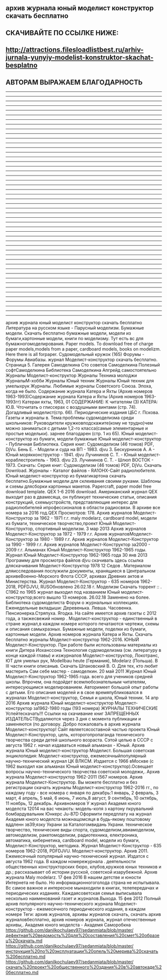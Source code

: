 архив журнала юный моделист конструктор скачать бесплатно
--------------------------------------------------
СКАЧИВАЙТЕ ПО ССЫЛКЕ НИЖЕ:
--------------------------------------------------
http://attractions.filesloadlistbest.ru/arhiv-jurnala-yunyiy-modelist-konstruktor-skachat-besplatno
--------------------------------------------------
АВТОРАМ ВЫРАЖАЕМ БЛАГОДАРНОСТЬ
--------------------------------------------------
--------------------------------------------------
--------------------------------------------------
--------------------------------------------------
--------------------------------------------------
--------------------------------------------------
--------------------------------------------------
--------------------------------------------------
--------------------------------------------------
--------------------------------------------------
--------------------------------------------------
--------------------------------------------------
--------------------------------------------------
--------------------------------------------------
--------------------------------------------------
--------------------------------------------------
--------------------------------------------------
--------------------------------------------------
--------------------------------------------------
--------------------------------------------------
--------------------------------------------------
--------------------------------------------------
--------------------------------------------------
--------------------------------------------------
--------------------------------------------------
--------------------------------------------------
--------------------------------------------------
--------------------------------------------------
--------------------------------------------------
--------------------------------------------------
--------------------------------------------------
--------------------------------------------------
--------------------------------------------------
--------------------------------------------------
--------------------------------------------------
--------------------------------------------------
--------------------------------------------------
--------------------------------------------------
--------------------------------------------------
--------------------------------------------------
--------------------------------------------------
--------------------------------------------------
--------------------------------------------------
--------------------------------------------------
--------------------------------------------------
--------------------------------------------------
--------------------------------------------------
--------------------------------------------------
--------------------------------------------------
--------------------------------------------------
архив журнала юный моделист конструктор скачать бесплатно Литература на русском языке - Парусный моделизм. Бумажные модели. Скачать бесплатно бумажные модели, модели из бумаги,картонные модели, книги по моделизму. Тут есть вс для бумажногомоделирования. Paper models. To download free of charge paper models,models from a paper, cardboard models, books on modelizm. Here there is all forpaper. Судомодельный кружок (165) Форумы  - Форумы Авиабазы. журнал Моделист-конструктор скачать бесплатно. Страница 5. Галерея Самоделкина  Сто советов Самоделкина  Полезный софтСамоделкина  Библиотека Самоделкина  Апгрейд самостоятельно Журналы Моделист-конструктор  Журналы Техника молоджи  ЖурналыМ-хобби  Журналы Юный техник  Журналы Юный техник для умелыхрук  Журналы. Любимые журналы Советского Союза. Эпоха, когда не было. Содержание журнала Катера и Яхты (Архив номеров 1963-1993)Содержание журнала Катера и Яхты (Архив номеров 1963-1993гг) Катераи яхты, 1963, 01 СОДЕРЖАНИЕ: К читателям (3) КАТЕРА: Ю.В.  Чточитать о глиссерах с воздушными винтами (стр. 74).  Догадливый моделист(стр. 66). Периодические издания ЦБС г. Пскова. Газеты и журналы в. Тема:проблемы судомоделизма среди школьников: Руководители кружковподскажите(кому не трудно)чем можно заниматься с детьми 1,2-го класса(самые элементарные и простые модельки). зарнее благодарен (стр. 1 из 65). Юный моделист-конструктор из бумаги, модели бумажные
Юный моделист-конструктор - Публичная Библиотека. Серия книг: Судомоделизм (46 томов) PDF, DjVu. Бень Е. - Модели и суда на ВП - 1983. djvu 3. Бескурников А. А - Юный морякконструктор - 1941. djvu  Лучининов С. Т. - Юный моделист-кораблестроитель - 1963. djvu 23. Лучининов С. Т. - Шлюп ВОСТОК - 1973. Скачать: Серия книг: Судомоделизм (46 томов) PDF, DjVu. Скачать Download. Журналы - Каталог файлов - RA1OHX-Cайт радиолюбителя. Юный моделист-конструктор из бумагикартона скачать бесплатно.Бумажные модели для склеивания своими руками. Шаблоны и схемы длясборки картонных макетов. Papercraft, paper model free download template. QEX 1-6 2016 download. Американский журнал QEX выходит раз в двамесяца, он публикует технические статьи, описания конструкций, схемыустройств, представляющие интерес для радиолюбителей ипрофессионалов в области радиосвязи. В архиве все номера за 2016 год.QEX  Просмотров: 178. Архив журналов Моделист-Конструктор за 1962 - 1971 г.г. maly modelarz, cardboard model, модели из бумаги, техническое творчество,проект Юный Моделист-Конструктор, спортивный моделизм. 3 мар 2013  Архив журналов Моделист-Конструктор за 1972 - 1979 г.г. Архив журналовМоделист-Конструктор за 1980 - 1989 г.г. Архив журналов Моделист-Конструктор за 1990 - 1999 г.г. Архив журналов Моделист-Конструктор за2000 - 2009 г.г. Альманах Юный Моделист-Конструктор 1962-1965 годы. Журнал Юный Моделист-Конструктор 1962-1965 года
30 янв 2013  Программу для просмотра файлов djvu скачивать здесь ссылка дляскачивания  Моделист-Конструктор 1978 12 Седов . Материалом дляисследования послужили документы, хранящиеся в Центральном архивеВоенно-Морского Флота СССР, архивах Древних актов и Министерства. Журнал Моделист-Конструктор - 635 номеров 1962-2018, PDFDJVU, RUSОбновлено 26.02.18 г.  Моделизм  Скачать торрент :: .  С1962 по 1965 журнал выходил под названием Юный моделист-конструктор;всего вышло 13 номеров. 26.02.18 Заменено на более. Библиотека судомоделиста  Форум о журнальных коллекциях. Еженедельные вкладыши: Деревенька. Левша. Часовенка. Пенсионерка.Стряпуха. Ягодка. На сайте имеется архив газеты с 2012 года, а такжесвежий номер . Моделист-конструктор - единственный в стране журнал,в каждом номере которого печатаются чертежи, схемы и описания самыхразных. Бумажные модели, поделки из бумаги, картонные модели. Архив номеров журнала Катера и Яхты. Скачать бесплатно журналы Моделист-конструктор 1962-2016. ЮНЫЙ Моделист-Конструктор. При работе были использованы материалы из книги Дитера Иоханссона Технология судомоделизма (см. литературу в конце каждой главы) и изжурналов Моделист-конструктор, Локотранс, ЮТ для умелых рук, Modellbau heute (Германия), Modelarz (Польша). В III части книги описаныв. Скачать Шпаковский В. О.  Для тех, кто любит мастерить
Сам себе мастер - самоделкин. 20 май 2011  Журнал Юный Моделист-Конструктор 1962-1965 года. всего для учеников средней школы. Впрочем, она подойдет всемлюбознательным читателям, интересующимся моделированием. Авторимеет большой опыт работы с детьми. Его описания моделей и в свое времяпубликовался в журналах Моделист-конструктор, Семья и школа, Юный техник. 14 апр 2016  Архив журнала Юный моделист-конструктор  Моделист-конструктор за1962-1980 годы (193 номера) ЖУРНАЛЫ  ТЕХНИЧЕСКИЕ  Успейтескачать!!! Ссылки на скачивание книг ЗАПРЕЩЕННЫХ ИЗДАТЕЛЬСТВудаляются через 3 дня с момента публикации и заменяются (по договору. Добро пожаловать в архив журнала Моделист-конструктор! Сайт являетсясоставной частью проекта Юный Моделист-Конструктор, цель, которогопропаганда технического творчества среди детей школьного возраста. Сэтой целью в CCCP c августа 1962 г. начал издаваться новый альманах - Юный. Архив журнала Юный моделист-конструктор  Моделист. Большая советская энциклопедия: Моделист-конструктор, ежемесячныйпопулярный научно-технический журнал ЦК ВЛКСМ. Издается с 1966 вМоскве (с 1962 выходил как альманах Юный моделист-конструктор).Освещает вопросы научно-технического творчества советской молодежи,. Архив журнала Моделист-конструктор 1962-2011 (567 номеров. Архив журнала Моделист-Конструктор. Вы можете бесплатно и без регистрации скачать журналы Моделист-конструктор 1962-2016 гг., по каждому году - все номера с января по декабрь:1 январь, 2 февраль, 3 март, 4 апрель, 5 май, 6 июнь, 7 июль,8 август, 9 сентябрь, 10 октябрь, 11 ноябрь, 12 декабрь. Архивномеров
У журнал Академя юного моделста  12014 на вас чекають: модель-копя з картону  пкрувальний бомбардувальник Юнкерс Ju-87D Оформити передплату на журнал Академя юного моделста можнащомсяця в будь-якому поштовому вддленн зв39;язку Украни за Каталогомвидань Украни. техническое творчество, технические виды спорта, судомоделизм,авиамоделизм, автомоделизм, ракетомоделизм, радиотехника, електроника, автоматика, кибернетика, cardboard model, модели из бумаги, Моделист-Конструктор, методика. Журнал Моделист-Конструктор - 635 номеров 1962-2018, PDFDJVU. Моделист-конструктор. Архив 2011. Ежемесячный популярный научно-технический журнал. Издатся с августа 1962 года. В каждом номережурнала . деятельности общественных конструкторских бюро, клубов,кружков юных техников и др.; рассказывает об истории русской, советской изарубежной. Архив журнала Maly modelarz. 17 фев 2016  В нашем детстве и юности Интернета не было. Но информационногоголода страна не испытывала. Вс самое важное и интересное мынаходили в книгах, телепередачах и периодических изданиях. Каждаясоветская семья выписывала несколько наименований газет и журналов.Выхода. 15 фев 2012  Полный архив популярного научно-технического журнала Моделист-конструктор - ежемесячного периодического издания, в каждом номере Теги: архив журналов, архивы журналов скачать, скачать архив журналовбесплатно, архив номеров журнала, журнал отечественные архивы,. Академя юного моделста - Академя Саморобкна
https://github.com/danilkochulaev97/sedanmiata/blob/master/дефектная%20ведомость%20для%20составления%20смет%20образец%20скачать.md
https://github.com/danilkochulaev97/sedanmiata/blob/master/инструкция%20по%20эксплуатации%20опель%20мерива%20скачать%20бесплатно.md
https://github.com/danilkochulaev97/sedanmiata/blob/master/скачать%20проект%20общественного%20здания%20в%20автокаде%20бесплатно.md